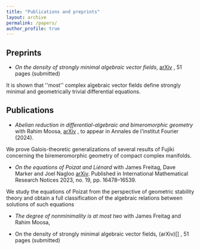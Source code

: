 ```yaml
---
title: "Publications and preprints"
layout: archive
permalink: /papers/
author_profile: true
---
```


## Preprints

* _On the density of strongly minimal algebraic vector fields_, [arXiv](https://arxiv.org/abs/2301.06362) , 51 pages (submitted)

It is shown that ''most'' complex algebraic vector fields define strongly minimal and geometrically trivial differential equations.  

## Publications

* _Abelian reduction in differential-algebraic and bimeromorphic geometry_ with Rahim Moosa,  [arXiv](https://arxiv.org/abs/2207.07515) , to appear in Annales de l'institut Fourier (2024). 

We prove Galois-theoretic generalizations of several results of Fujiki concerning the biremeromorphic geometry of compact complex manifolds.

* _On the equations of Poizat and Liénard_ with James Freitag, Dave Marker and Joel Nagloo [arXiv](https://arxiv.org/abs/2201.03838). Published in International Mathematical Research Notices 2023, no. 19, pp. 16478–16539.

We study the equations of Poizat from the perspective of geometric stability theory and obtain a full classification of the algebraic relations between solutions of such equations


* _The degree of nonminimality is at most two_ with James Freitag and Rahim Moosa, 

* On the density of strongly minimal algebraic vector fields, (arXiv)[] , 51 pages (submitted)